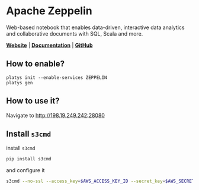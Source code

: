 # Apache Zeppelin

Web-based notebook that enables data-driven, interactive data analytics and collaborative documents with SQL, Scala and more. 

**[Website](https://zeppelin.apache.org/)** | **[Documentation](https://zeppelin.apache.org/)** | **[GitHub](https://github.com/apache/zeppelin)**

## How to enable?

```
platys init --enable-services ZEPPELIN
platys gen
```

## How to use it?

Navigate to <http://198.19.249.242:28080>

## Install `s3cmd`

install `s3cmd`

```bash
pip install s3cmd
```

and configure it

```bash
s3cmd --no-ssl --access_key=$AWS_ACCESS_KEY_ID --secret_key=$AWS_SECRET_ACCESS_KEY --host-bucket=$AWS_ENDPOINT --host=$AWS_ENDPOINT  --bucket-location=$AWS_DEFAULT_REGION  --dump-config 2>&1 | tee .s3cfg
```
